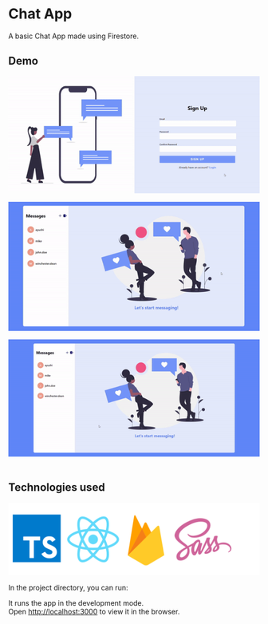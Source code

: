 # Chat App
A basic Chat App made using Firestore.

## Demo
![Demo-1](src/assets/Demo-1.gif)
<br />

![Demo-2](src/assets/Demo-2.gif)
<br />

![Demo-3](src/assets/Demo-3.gif)
<br />
<br />

## Technologies used
![Tech used](src/assets/techUsed.png)

In the project directory, you can run:

It runs the app in the development mode.<br />
Open [http://localhost:3000](http://localhost:3000) to view it in the browser.

